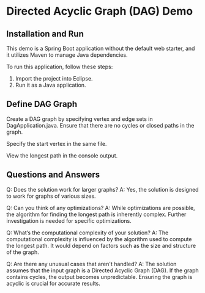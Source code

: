 # Directed Acyclic Graph (DAG) Demo

## Installation and Run
This demo is a Spring Boot application without the default web starter, and it utilizes Maven to manage Java dependencies.

To run this application, follow these steps:
1. Import the project into Eclipse.
2. Run it as a Java application.

## Define DAG Graph
Create a DAG graph by specifying vertex and edge sets in DagApplication.java. Ensure that there are no cycles or closed paths in the graph.

Specify the start vertex in the same file.

View the longest path in the console output.

## Questions and Answers

Q: Does the solution work for larger graphs? 
A: Yes, the solution is designed to work for graphs of various sizes.

Q: Can you think of any optimizations? 
A: While optimizations are possible, the algorithm for finding the longest path is inherently complex. Further investigation is needed for specific optimizations.

Q: What’s the computational complexity of your solution? 
A: The computational complexity is influenced by the algorithm used to compute the longest path. It would depend on factors such as the size and structure of the graph.

Q: Are there any unusual cases that aren't handled?
A: The solution assumes that the input graph is a Directed Acyclic Graph (DAG). If the graph contains cycles, the output becomes unpredictable. Ensuring the graph is acyclic is crucial for accurate results.

